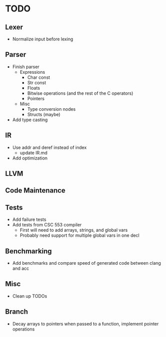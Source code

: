 # TODO

## Lexer
- Normalize input before lexing

## Parser
- Finish parser
    - Expressions
        - Char const
        - Str const
        - Floats
        - Bitwise operations (and the rest of the C operators)
        - Pointers
    - Misc
        - Type conversion nodes
        - Structs (maybe)
- Add type casting

## IR
- Use addr and deref instead of index
    - update IR.md
- Add optimization

## LLVM

## Code Maintenance

## Tests
- Add failure tests
- Add tests from CSC 553 compiler
    - First will need to add arrays, strings, and global vars
    - Probably need support for multiple global vars in one decl

## Benchmarking
- Add benchmarks and compare speed of generated code between clang and acc

## Misc
- Clean up TODOs

## Branch
- Decay arrays to pointers when passed to a function, implement pointer operations